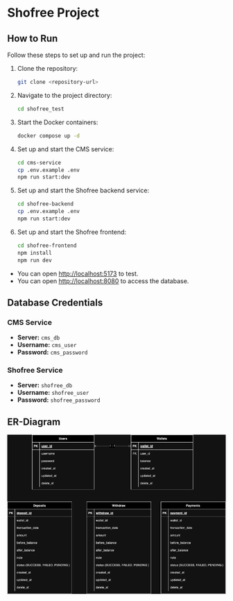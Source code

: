 # Shofree Project

## How to Run

Follow these steps to set up and run the project:

1. Clone the repository:
    ```bash
    git clone <repository-url>
    ```
2. Navigate to the project directory:
    ```bash
    cd shofree_test
    ```
3. Start the Docker containers:
    ```bash
    docker compose up -d
    ```
4. Set up and start the CMS service:
    ```bash
    cd cms-service
    cp .env.example .env
    npm run start:dev
    ```
5. Set up and start the Shofree backend service:
    ```bash
    cd shofree-backend
    cp .env.example .env
    npm run start:dev
    ```
6. Set up and start the Shofree frontend:
    ```bash
    cd shofree-frontend
    npm install
    npm run dev
    ```
- You can open [http://localhost:5173](http://localhost:5173) to test.
- You can open [http://localhost:8080](http://localhost:8080) to access the database.

## Database Credentials

### CMS Service
- **Server:** `cms_db`
- **Username:** `cms_user`
- **Password:** `cms_password`

### Shofree Service
- **Server:** `shofree_db`
- **Username:** `shofree_user`
- **Password:** `shofree_password`

## ER-Diagram
![alt text](https://github.com/Jetnipat-c/shofree/blob/main/Shofree-ERD.drawio.png)
